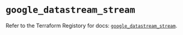 # `google_datastream_stream`

Refer to the Terraform Registory for docs: [`google_datastream_stream`](https://registry.terraform.io/providers/hashicorp/google/4.65.2/docs/resources/datastream_stream).
